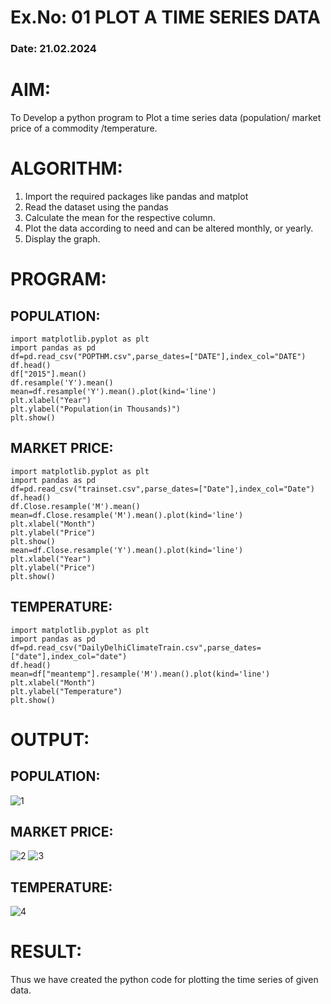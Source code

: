 # Ex.No: 01 PLOT A TIME SERIES DATA
###  Date: 21.02.2024

# AIM:
To Develop a python program to Plot a time series data (population/ market price of a commodity
/temperature.
# ALGORITHM:
1. Import the required packages like pandas and matplot
2. Read the dataset using the pandas
3. Calculate the mean for the respective column.
4. Plot the data according to need and can be altered monthly, or yearly.
5. Display the graph.
   
# PROGRAM:
## POPULATION:
```
import matplotlib.pyplot as plt
import pandas as pd
df=pd.read_csv("POPTHM.csv",parse_dates=["DATE"],index_col="DATE")
df.head()
df["2015"].mean()
df.resample('Y').mean()
mean=df.resample('Y').mean().plot(kind='line')
plt.xlabel("Year")
plt.ylabel("Population(in Thousands)")
plt.show()
```

## MARKET PRICE:
```
import matplotlib.pyplot as plt
import pandas as pd
df=pd.read_csv("trainset.csv",parse_dates=["Date"],index_col="Date")
df.head()
df.Close.resample('M').mean()
mean=df.Close.resample('M').mean().plot(kind='line')
plt.xlabel("Month")
plt.ylabel("Price")
plt.show()
mean=df.Close.resample('Y').mean().plot(kind='line')
plt.xlabel("Year")
plt.ylabel("Price")
plt.show()
```

## TEMPERATURE:
```
import matplotlib.pyplot as plt
import pandas as pd
df=pd.read_csv("DailyDelhiClimateTrain.csv",parse_dates=["date"],index_col="date")
df.head()
mean=df["meantemp"].resample('M').mean().plot(kind='line')
plt.xlabel("Month")
plt.ylabel("Temperature")
plt.show()
```

# OUTPUT:
## POPULATION:
![1](https://github.com/21003698/TSA_EXP1/assets/93427522/c9d635b8-fdf1-4860-9366-9fbf4c2dd426)

## MARKET PRICE:
![2](https://github.com/21003698/TSA_EXP1/assets/93427522/5ea80d28-5238-4bba-ab62-50947d5303cb)
![3](https://github.com/21003698/TSA_EXP1/assets/93427522/cb7f5dd7-04b8-4b41-a189-59bf4f2b08d9)

## TEMPERATURE:
![4](https://github.com/21003698/TSA_EXP1/assets/93427522/5ebad595-0993-45bf-be56-b4753e13eb95)





# RESULT:
Thus we have created the python code for plotting the time series of given data.

